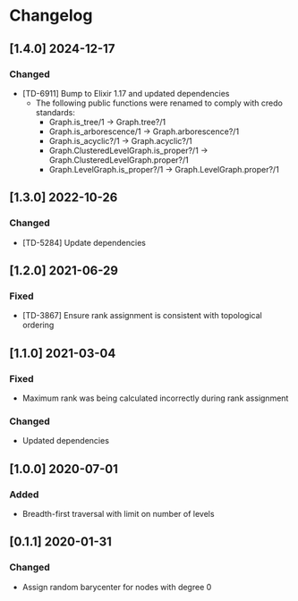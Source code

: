 # Changelog

## [1.4.0] 2024-12-17

### Changed

- [TD-6911] Bump to Elixir 1.17 and updated dependencies
  - The following public functions were renamed to comply with credo standards:
    - Graph.is_tree/1 -> Graph.tree?/1
    - Graph.is_arborescence/1 -> Graph.arborescence?/1
    - Graph.is_acyclic?/1 -> Graph.acyclic?/1
    - Graph.ClusteredLevelGraph.is_proper?/1 -> Graph.ClusteredLevelGraph.proper?/1
    - Graph.LevelGraph.is_proper?/1 -> Graph.LevelGraph.proper?/1

## [1.3.0] 2022-10-26

### Changed

- [TD-5284] Update dependencies

## [1.2.0] 2021-06-29

### Fixed

- [TD-3867] Ensure rank assignment is consistent with topological ordering

## [1.1.0] 2021-03-04

### Fixed

- Maximum rank was being calculated incorrectly during rank assignment

### Changed

- Updated dependencies

## [1.0.0] 2020-07-01

### Added

- Breadth-first traversal with limit on number of levels

## [0.1.1] 2020-01-31

### Changed

- Assign random barycenter for nodes with degree 0
